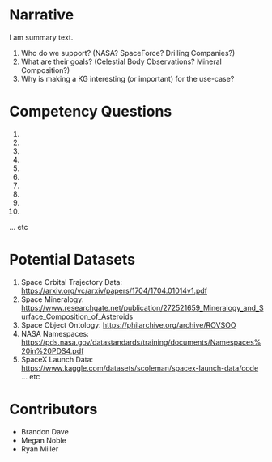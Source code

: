 # Narrative
I am summary text.  

1. Who do we support? (NASA? SpaceForce? Drilling Companies?)
2. What are their goals? (Celestial Body Observations? Mineral Composition?)
3. Why is making a KG interesting (or important) for the use-case?

#  Competency Questions
1. 
2. 
3. 
4. 
5. 
6. 
7. 
8. 
9. 
10. 
... etc  

#  Potential Datasets
1. Space Orbital Trajectory Data:  https://arxiv.org/vc/arxiv/papers/1704/1704.01014v1.pdf  
2. Space Mineralogy:  https://www.researchgate.net/publication/272521659_Mineralogy_and_Surface_Composition_of_Asteroids
3. Space Object Ontology:  https://philarchive.org/archive/ROVSOO
4. NASA Namespaces:  https://pds.nasa.gov/datastandards/training/documents/Namespaces%20in%20PDS4.pdf
5. SpaceX Launch Data:  https://www.kaggle.com/datasets/scoleman/spacex-launch-data/code
... etc  

#  Contributors
* Brandon Dave
* Megan Noble
* Ryan Miller

